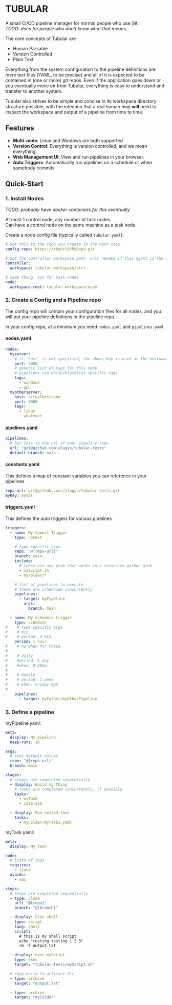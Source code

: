 # TUBULAR
A small CI/CD pipeline manager for normal people who use Git.  
*TODO: docs for people who don't know what that means*

The core concepts of Tubular are
- Human Parsable
- Version Controlled
- Plain Text

Everything from the system configuration to the pipeline definitions are mere text files (YAML, to be precise)
and all of it is expected to be contained in (one or more) git repos. Even if the application goes down or you eventually
move on from Tubular, everything is easy to understand and transfer to another system.

Tubular also strives to be simple and concise in its workspace directory structure possible, with the intention that a real human ~~may~~ **will**
need to inspect the workspace and output of a pipeline from time to time.

## Features
- **Multi-node**: Linux and Windows are both supported
- **Version Control**: Everything is version controlled, and we mean everything.
- **Web Management UI**: View and run pipelines in your browser.
- **Auto Triggers**: Automatically run pipelines on a schedule or when somebody commits

## Quick-Start

### 1. Install Nodes
*TODO: probably have docker containers for this eventually*

At most 1 control node, any number of task nodes.  
Can have a control node on the same machine as a task node.  

Create a node config file (typically called `tubular.yaml`):
```yaml
# Set this to the repo you create in the next step
config-repo: https://theUrlOfMyRepo.git

# Set the controller workspace path, only needed if this agent is the controller
controller:
  workspace: tubular-workspace/ctrl

# Same thing, but for task nodes
node:
  workspace-root: tubular-workspace/node
```

### 2. Create a Config and a Pipeline repo
The config repo will contain your configuration files for all nodes,
and you will put your pipeline definitions in the pipeline repo.

In your config repo, at a minimum you need `nodes.yaml` and `pipelines.yaml`

#### nodes.yaml
```yaml
nodes:
  myserver:
    # if 'host' is not specified, the above key is used as the hostname
    port: 8000
    # generic list of tags for this node
    # pipelines can white/blacklist specific tags
    tags:
      - windows
      - gpu
  myotherserver:
    host: actualhostname
    port: 8008
    tags:
      - linux
      - whatever
```

#### pipelines.yaml
```yaml
pipelines:
  # Set this to the url of your pipeline repo
  url: "git@github.com:alagyn/tubular-tests"
  default-branch: main
```

#### constants.yaml
This defines a map of constant variables you can reference in your pipelines
```yaml
repo-url: git@github.com:/alagyn/tubular-tests.git
myKey: myVal
```

#### triggers.yaml
This defines the auto triggers for various pipelines
```yaml
triggers:
  - name: My Commit Trigger
    type: commit

    # type specific args
    repo: "@{repo-url}"
    branch: main
    include: 
      # these are any glob that works in a recursive python glob
      - myScript.sh
      - myFolder/*

    # list of pipelines to execute
    # these are scheduled concurrently
    pipelines:
      - target: myPipeline
        args:
          branch: main

  - name: My schedule trigger
    type: schedule
#    # type specific args
#    # min
#    # period: 3 min
    period: 1 hour
#    # no when for these
#
#    # daily
#    #period: 1 day
#    #when: 9:30am
#
#    # Weekly
#    # period: 1 week
#    # when: Friday 9pm
#
    pipelines:
      - target: myFolder/myOtherPipeline
```

### 3. Define a pipeline

myPipeline.yaml:
```yaml
meta:
  display: My pipeline
  keep-runs: 10

args:
  # sets default values
  repo: "@{repo-url}"
  branch: main

stages:
  # stages are completed sequentially
  - display: Build my thing
    # tasks are completed concurrently, if possible
    tasks:
      - myTask
      - idleTask

  - display: Run nested task
    tasks:
      - myFolder/myTask2.yaml
```

myTask.yaml:
```yaml
meta:
  display: My task

node:
  # lists of tags
  requires:
    - linux
  avoids:
    - mac

steps:
  # steps are completed sequentially
  - type: clone
    url: "@{repo}"
    branch: "@{branch}"

  - display: Exec shell
    type: script
    lang: shell
    script: |
      # this is my shell script
      echo "testing testing 1 2 3"
      rm -f output.txt

  - display: exec myScript
    type: exec
    target: "tubular-tests/myScript.sh"

  # copy build to artifact dir
  - type: archive
    target: "output.txt"

  - type: archive
    target: "myFolder"
```
